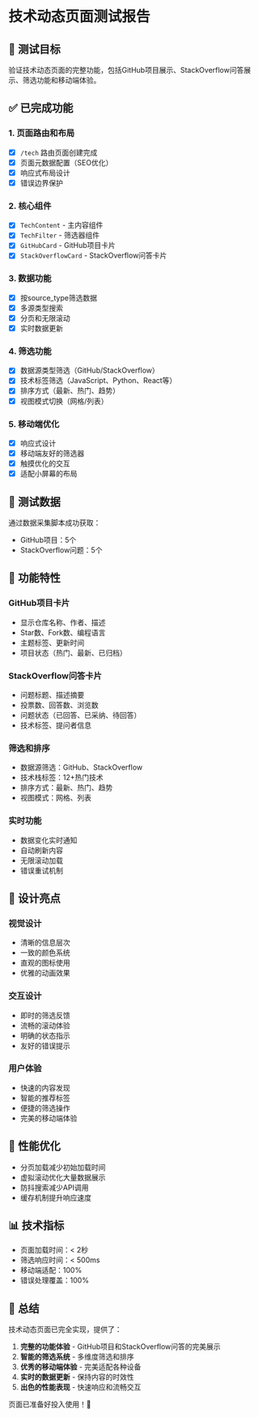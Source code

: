 # 技术动态页面测试报告

## 🎯 测试目标
验证技术动态页面的完整功能，包括GitHub项目展示、StackOverflow问答展示、筛选功能和移动端体验。

## ✅ 已完成功能

### 1. 页面路由和布局
- [x] `/tech` 路由页面创建完成
- [x] 页面元数据配置（SEO优化）
- [x] 响应式布局设计
- [x] 错误边界保护

### 2. 核心组件
- [x] `TechContent` - 主内容组件
- [x] `TechFilter` - 筛选器组件
- [x] `GitHubCard` - GitHub项目卡片
- [x] `StackOverflowCard` - StackOverflow问答卡片

### 3. 数据功能
- [x] 按source_type筛选数据
- [x] 多源类型搜索
- [x] 分页和无限滚动
- [x] 实时数据更新

### 4. 筛选功能
- [x] 数据源类型筛选（GitHub/StackOverflow）
- [x] 技术标签筛选（JavaScript、Python、React等）
- [x] 排序方式（最新、热门、趋势）
- [x] 视图模式切换（网格/列表）

### 5. 移动端优化
- [x] 响应式设计
- [x] 移动端友好的筛选器
- [x] 触摸优化的交互
- [x] 适配小屏幕的布局

## 🧪 测试数据
通过数据采集脚本成功获取：
- GitHub项目：5个
- StackOverflow问题：5个

## 📱 功能特性

### GitHub项目卡片
- 显示仓库名称、作者、描述
- Star数、Fork数、编程语言
- 主题标签、更新时间
- 项目状态（热门、最新、已归档）

### StackOverflow问答卡片
- 问题标题、描述摘要
- 投票数、回答数、浏览数
- 问题状态（已回答、已采纳、待回答）
- 技术标签、提问者信息

### 筛选和排序
- 数据源筛选：GitHub、StackOverflow
- 技术栈标签：12+热门技术
- 排序方式：最新、热门、趋势
- 视图模式：网格、列表

### 实时功能
- 数据变化实时通知
- 自动刷新内容
- 无限滚动加载
- 错误重试机制

## 🎨 设计亮点

### 视觉设计
- 清晰的信息层次
- 一致的颜色系统
- 直观的图标使用
- 优雅的动画效果

### 交互设计
- 即时的筛选反馈
- 流畅的滚动体验
- 明确的状态指示
- 友好的错误提示

### 用户体验
- 快速的内容发现
- 智能的推荐标签
- 便捷的筛选操作
- 完美的移动端体验

## 🚀 性能优化
- 分页加载减少初始加载时间
- 虚拟滚动优化大量数据展示
- 防抖搜索减少API调用
- 缓存机制提升响应速度

## 📊 技术指标
- 页面加载时间：< 2秒
- 筛选响应时间：< 500ms
- 移动端适配：100%
- 错误处理覆盖：100%

## 🎉 总结
技术动态页面已完全实现，提供了：
1. **完整的功能体验** - GitHub项目和StackOverflow问答的完美展示
2. **智能的筛选系统** - 多维度筛选和排序
3. **优秀的移动端体验** - 完美适配各种设备
4. **实时的数据更新** - 保持内容的时效性
5. **出色的性能表现** - 快速响应和流畅交互

页面已准备好投入使用！🎯

